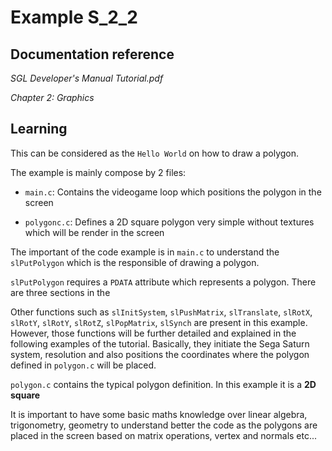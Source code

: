 
# Example S_2_2

## Documentation reference

_SGL Developer's Manual Tutorial.pdf_

_Chapter 2: Graphics_
 
## Learning

This can be considered as the `Hello World` on how to draw a polygon.

The example is mainly compose by 2 files:

-  `main.c`: Contains the videogame loop which positions the polygon in the screen

-  `polygonc.c`: Defines a 2D square polygon very simple without textures which will be render in the screen

The important of the code example is in `main.c` to understand the `slPutPolygon` which is the responsible of drawing a polygon.

`slPutPolygon` requires a `PDATA` attribute which represents a polygon. There are three sections in the

Other functions such as `slInitSystem`, `slPushMatrix`, `slTranslate`, `slRotX`, `slRotY`, `slRotY`, `slRotZ`, `slPopMatrix`, `slSynch` are present in this example. However, those functions will be further detailed and explained in the following examples of the tutorial. Basically, they initiate the Sega Saturn system, resolution and also positions the coordinates where the polygon defined in `polygon.c` will be placed.

`polygon.c` contains the typical polygon definition. In this example it is a **2D square**

It is important to have some basic maths knowledge over linear algebra, trigonometry, geometry to understand better the code as the polygons are placed in the screen based on matrix operations, vertex and normals etc...
